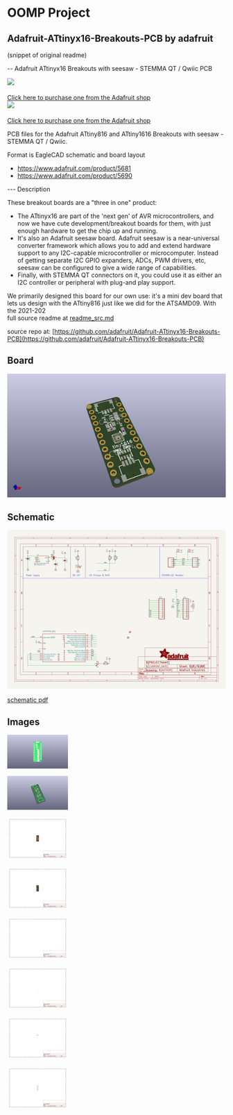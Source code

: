 # OOMP Project  
## Adafruit-ATtinyx16-Breakouts-PCB  by adafruit  
  
(snippet of original readme)  
  
-- Adafruit ATtinyx16 Breakouts with seesaw - STEMMA QT / Qwiic PCB  
  
<a href="http://www.adafruit.com/products/5681"><img src="assets/5681-04.jpg?raw=true" width="500px"><br/>  
Click here to purchase one from the Adafruit shop</a>  
<a href="http://www.adafruit.com/products/5690"><img src="assets/5690-01.jpg?raw=true" width="500px"><br/>  
Click here to purchase one from the Adafruit shop</a>  
  
PCB files for the Adafruit ATtiny816 and ATtiny1616 Breakouts with seesaw - STEMMA QT / Qwiic.   
  
Format is EagleCAD schematic and board layout  
* https://www.adafruit.com/product/5681  
* https://www.adafruit.com/product/5690  
  
--- Description  
  
These breakout boards are a "three in one" product:  
  
* The ATtinyx16 are part of the 'next gen' of AVR microcontrollers, and now we have cute development/breakout boards for them, with just enough hardware to get the chip up and running.  
* It's also an Adafruit seesaw board. Adafruit seesaw is a near-universal converter framework which allows you to add and extend hardware support to any I2C-capable microcontroller or microcomputer. Instead of getting separate I2C GPIO expanders, ADCs, PWM drivers, etc, seesaw can be configured to give a wide range of capabilities.  
* Finally, with STEMMA QT connectors on it, you could use it as either an I2C controller or peripheral with plug-and play support.  
  
We primarily designed this board for our own use: it's a mini dev board that lets us design with the ATtiny816 just like we did for the ATSAMD09. With the 2021-202  
  full source readme at [readme_src.md](readme_src.md)  
  
source repo at: [https://github.com/adafruit/Adafruit-ATtinyx16-Breakouts-PCB](https://github.com/adafruit/Adafruit-ATtinyx16-Breakouts-PCB)  
## Board  
  
[![working_3d.png](working_3d_600.png)](working_3d.png)  
## Schematic  
  
[![working_schematic.png](working_schematic_600.png)](working_schematic.png)  
  
[schematic pdf](working_schematic.pdf)  
## Images  
  
[![working_3D_bottom.png](working_3D_bottom_140.png)](working_3D_bottom.png)  
  
[![working_3D_top.png](working_3D_top_140.png)](working_3D_top.png)  
  
[![working_assembly_page_01.png](working_assembly_page_01_140.png)](working_assembly_page_01.png)  
  
[![working_assembly_page_02.png](working_assembly_page_02_140.png)](working_assembly_page_02.png)  
  
[![working_assembly_page_03.png](working_assembly_page_03_140.png)](working_assembly_page_03.png)  
  
[![working_assembly_page_04.png](working_assembly_page_04_140.png)](working_assembly_page_04.png)  
  
[![working_assembly_page_05.png](working_assembly_page_05_140.png)](working_assembly_page_05.png)  
  
[![working_assembly_page_06.png](working_assembly_page_06_140.png)](working_assembly_page_06.png)  
